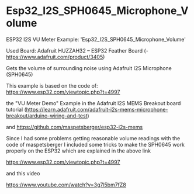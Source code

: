 # Esp32_I2S_SPH0645_Microphone_Volume


  ESP32 I2S VU Meter Example: 'Esp32_I2S_SPH0645_Microphone_Volume'
  
  Used Board: Adafruit HUZZAH32 – ESP32 Feather Board (-https://www.adafruit.com/product/3405)
  
  Gets the volume of surrounding noise using Adafruit I2S Microphone (SPH0645)
 
  This example is based on the code of:
  https://www.esp32.com/viewtopic.php?t=4997
  
  the "VU Meter Demo" Example in the 
  Adafruit I2S MEMS Breakout board tutorial (https://learn.adafruit.com/adafruit-i2s-mems-microphone-breakout/arduino-wiring-and-test)
  
  and
  https://github.com/maspetsberger/esp32-i2s-mems
  
  Since I had some problems getting reasonable volume readings with the code of maspetsberger I included some tricks to make the SPH0645 work properly on the ESP32
  which are explained in the above link
  
  https://www.esp32.com/viewtopic.php?t=4997
  
  and this video
  
  https://www.youtube.com/watch?v=3g7l5bm7fZ8
  
